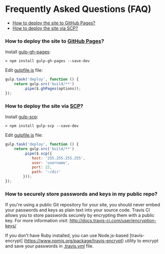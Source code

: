 # Frequently Asked Questions (FAQ)

* [How to deploy the site to GitHub Pages?](#how-to-deploy-the-site-to-github-pages)
* [How to deploy the site via SCP?](#how-to-deploy-the-site-via-scp)

### How to deploy the site to [GitHub Pages](https://pages.github.com)?

Install [gulp-gh-pages](https://www.npmjs.org/package/gulp-gh-pages):

    > npm install gulp-gh-pages --save-dev

Edit [gulpfile.js](../gulpfile.js) file:

```javascript
gulp.task('deploy', function () {
    return gulp.src('build/**')
        .pipe($.ghPages(options));
});
```

### How to deploy the site via [SCP](http://en.wikipedia.org/wiki/Secure_copy)?

Install [gulp-scp](https://www.npmjs.org/package/gulp-scp):

    > npm install gulp-scp --save-dev

Edit [gulpfile.js](../gulpfile.js) file:

```javascript
gulp.task('deploy', function () {
    return gulp.src('build/**')
        .pipe($.scp({
            host: '255.255.255.255',
            user: 'username',
            port: 22,
            path: '~/dir'
        }));
});
```

### How to securely store passwords and keys in my public repo?

If you're using a public Git repository for your site, you should never embed
your passwords and keys as plain text into your source code. Travis CI allows
you to store passwords securely by encrypting them with a public key. For more
information visit: http://docs.travis-ci.com/user/encryption-keys/

If you don't have Ruby installed, you can use Node.js-based [travis-encrypt]
(https://www.npmjs.org/package/travis-encrypt) utility to encrypt and save
your passwords in [.travis.yml](../.travis.yml) file.